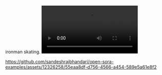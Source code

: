 
ironman skating.
![video](https://github-production-user-asset-6210df.s3.amazonaws.com/12326258/313926742-55eaa8df-d756-4566-a454-589e5a61e8f2.mp4?X-Amz-Algorithm=AWS4-HMAC-SHA256&X-Amz-Credential=AKIAVCODYLSA53PQK4ZA%2F20240319%2Fus-east-1%2Fs3%2Faws4_request&X-Amz-Date=20240319T050252Z&X-Amz-Expires=300&X-Amz-Signature=73a3ba55caf4f098517a96238945819bc402fe2d57afbdfe2ac8939844351ad0&X-Amz-SignedHeaders=host&actor_id=12326258&key_id=0&repo_id=774184421)

https://github.com/sandeshrajbhandari/open-sora-examples/assets/12326258/55eaa8df-d756-4566-a454-589e5a61e8f2


